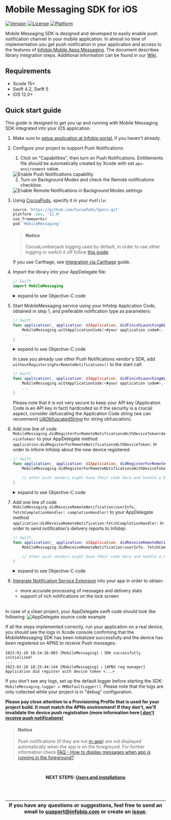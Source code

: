# Mobile Messaging SDK for iOS

[![Version](https://img.shields.io/cocoapods/v/MobileMessaging.svg?style=flat)](http://cocoapods.org/pods/MobileMessaging)
[![License](https://img.shields.io/cocoapods/l/MobileMessaging.svg?style=flat)](http://cocoapods.org/pods/MobileMessaging)
[![Platform](https://img.shields.io/cocoapods/p/MobileMessaging.svg?style=flat)](http://cocoapods.org/pods/MobileMessaging)

Mobile Messaging SDK is designed and developed to easily enable push notification channel in your mobile application. In almost no time of implementation you get push notification in your application and access to the features of <a href="https://www.infobip.com/en/products/mobile-app-messaging" target="_blank">Infobip Mobile Apps Messaging</a>. The document describes library integration steps. Additional information can be found in our <a href="https://github.com/infobip/mobile-messaging-sdk-ios/wiki" target="_blank">Wiki</a>.

## Requirements
- Xcode 15+
- Swift 4.2, Swift 5
- iOS 12.0+

## Quick start guide
This guide is designed to get you up and running with Mobile Messaging SDK integrated into your iOS application. 

1. Make sure to <a href="https://www.infobip.com/docs/mobile-app-messaging/getting-started#create-and-enable-a-mobile-application-profile" target="_blank">setup application at Infobip portal</a>, if you haven't already.

2. Configure your project to support Push Notifications:
    1. Click on "Capabilities", then turn on Push Notifications. Entitlements file should be automatically created by Xcode with set `aps-environment` value.
    <img src="https://github.com/infobip/mobile-messaging-sdk-ios/wiki/Images/push_capabilities.png?raw=true" alt="Enable Push Notifications capability"/>
    
    2. Turn on Background Modes and check the Remote notifications checkbox.
    <img src="https://github.com/infobip/mobile-messaging-sdk-ios/wiki/Images/background_modes.png?raw=true" alt="Enable Remote Notifications in Background Modes settings"/>
    
3. Using <a href="https://guides.cocoapods.org/using/getting-started.html#getting-started" target="_blank">CocoaPods</a>, specify it in your `Podfile`:

    ```ruby
    source 'https://github.com/CocoaPods/Specs.git'
    platform :ios, '12.0'
    use_frameworks!
    pod 'MobileMessaging'
    ```

    > #### Notice 
    > CocoaLumberjack logging used by default, in order to use other logging or switch it off follow [this guide](https://github.com/infobip/mobile-messaging-sdk-ios/wiki/How-to-install-the-SDK-without-CocoaLumberjack%3F).

    If you use Carthage, see <a href="https://github.com/infobip/mobile-messaging-sdk-ios/wiki/Integration-via-Carthage" target="_blank">Integration via Carthage</a> guide.

4. Import the library into your AppDelegate file:

    ```swift
    // Swift
    import MobileMessaging
    ```
    <details><summary>expand to see Objective-C code</summary>
    <p>

    ```objective-c
    @import MobileMessaging;
    ```

    </p>
    </details>

5. Start MobileMessaging service using your Infobip Application Code, obtained in step 1, and preferable notification type as parameters:

    ```swift
    // Swift
    func application(_ application: UIApplication, didFinishLaunchingWithOptions launchOptions: [UIApplication.LaunchOptionsKey : Any]? = nil) -> Bool {
        MobileMessaging.withApplicationCode(<#your application code#>, notificationType: <#for example MMUserNotificationType(options: [.alert, .sound])#>)?.start()
        ...
    }   
    ```

    <details><summary>expand to see Objective-C code</summary>
    <p>

    ```objective-c
    - (BOOL)application:(UIApplication *)application didFinishLaunchingWithOptions:(NSDictionary *)launchOptions {
        MMUserNotificationType *userNotificationType = [[MMUserNotificationType alloc] initWithOptions:<#for example @[MMUserNotificationType.alert, MMUserNotificationType.sound]#>;
        [[MobileMessaging withApplicationCode: <#your application code#> notificationType: userNotificationType] start:nil];
        ...
    }
    ```

    </p>
    </details>

    In case you already use other Push Notifications vendor's SDK, add `withoutRegisteringForRemoteNotifications()` to the start call:
    
    ```swift
    // Swift
    func application(_ application: UIApplication, didFinishLaunchingWithOptions launchOptions: [UIApplication.LaunchOptionsKey : Any]? = nil) -> Bool {
        MobileMessaging.withApplicationCode(<#your application code#>, notificationType: <#for example MMUserNotificationType(options: [.alert, .sound])#>)?.withoutRegisteringForRemoteNotifications()?.start()
        ...
    }   
    ```

    Please note that it is not very secure to keep your API key (Application Code is an API key in fact) hardcoded so if the security is a crucial aspect, consider obfuscating the Application Code string (we can recommend <a href="https://github.com/UrbanApps/UAObfuscatedString" target="_blank">UAObfuscatedString</a> for string obfuscation).

6. Add one line of code `MobileMessaging.didRegisterForRemoteNotificationsWithDeviceToken(deviceToken)` to your AppDelegate method `application:didRegisterForRemoteNotificationsWithDeviceToken:` in order to inform Infobip about the new device registered:

    ```swift
    // Swift
    func application(_ application: UIApplication, didRegisterForRemoteNotificationsWithDeviceToken deviceToken: Data) {
        MobileMessaging.didRegisterForRemoteNotificationsWithDeviceToken(deviceToken)
        
        // other push vendors might have their code here and handle a Device Token as well
    }
    ```

    <details><summary>expand to see Objective-C code</summary>
    <p>

    ```objective-c
    - (void)application:(UIApplication *)application didRegisterForRemoteNotificationsWithDeviceToken:(NSData *)deviceToken {
        [MobileMessaging didRegisterForRemoteNotificationsWithDeviceToken:deviceToken];

        // other push vendors might have their code here and handle a Device Token as well
    }
    ```

    </p>
    </details>

7. Add one line of code `MobileMessaging.didReceiveRemoteNotification(userInfo, fetchCompletionHandler: completionHandler)` to your AppDelegate method `application:didReceiveRemoteNotification:fetchCompletionHandler:` in order to send notification's delivery reports to Infobip:

    ```swift
    // Swift
    func application(_ application: UIApplication, didReceiveRemoteNotification userInfo: [AnyHashable : Any], fetchCompletionHandler completionHandler: @escaping (UIBackgroundFetchResult) -> Void) {
        MobileMessaging.didReceiveRemoteNotification(userInfo, fetchCompletionHandler: completionHandler)

        // other push vendors might have their code here and handle a remove notification as well
    }
    ```

    <details><summary>expand to see Objective-C code</summary>
    <p>

    ```objective-c
    - (void)application:(UIApplication *)application didReceiveRemoteNotification:(NSDictionary *)userInfo fetchCompletionHandler:(void (^)(UIBackgroundFetchResult result))completionHandler {
        [MobileMessaging didReceiveRemoteNotification:userInfo fetchCompletionHandler:completionHandler];

        // other push vendors might have their code here and handle a remove notification as well
    }
    ```

    </p>
    </details>

8. [Integrate Notification Service Extension](https://github.com/infobip/mobile-messaging-sdk-ios/wiki/Notification-Service-Extension-for-Rich-Notifications-and-better-delivery-reporting-on-iOS-10) into your app in order to obtain:
    - more accurate processing of messages and delivery stats
    - support of rich notifications on the lock screen

<br>
In case of a clean project, your AppDelegate.swift code should look like following:
<img src="https://github.com/infobip/mobile-messaging-sdk-ios/wiki/Images/app_delegate.png?raw=true" alt="AppDelegate source code example"/>

If all the steps implemented correctly, run your application on a real device, you should see the logs in Xcode console confirming that the MobileMessaging SDK has been initialized successfully and the device has been registered on APNS to receive Push messages:
```
2023-01-28 18:24:16:003 [MobileMessaging] ℹ️ SDK successfully initialized!
...
2023-01-28 18:25:44:144 [MobileMessaging] ℹ️ [APNS reg manager] Application did register with device token <...>
```
If you don't see any logs, set up the default logger before starting the SDK: `MobileMessaging.logger = MMDefaultLogger()`. Please note that the logs are only collected while your project is in "debug" configuration.

**Please pay close attention to a Provisioning Profile that is used for your project build. It must match the APNs environment! If they don't, we'll invalidate the device push registration (more information here [I don't receive push notifications!](https://github.com/infobip/mobile-messaging-sdk-ios/wiki/I-don't-receive-push-notifications)**

> #### Notice
> Push notifications (if they are not [in-app](https://github.com/infobip/mobile-messaging-sdk-ios/wiki/In-app-notifications)) are not displayed automatically when the app is on the foreground. For further information check [FAQ - How to display messages when app is running in the foreground?](https://github.com/infobip/mobile-messaging-sdk-ios/wiki/How-to-display-messages-when-app-is-running-in-the-foreground%3F).

<br>
<p align="center"><b>NEXT STEPS: <a href="https://github.com/infobip/mobile-messaging-sdk-ios/wiki/Users-and-installations">Users and installations</a></b></p>
<br>
<br>

| If you have any questions or suggestions, feel free to send an email to support@infobip.com or create an <a href="https://github.com/infobip/mobile-messaging-sdk-ios/issues" target="_blank">issue</a>. |
|---|

